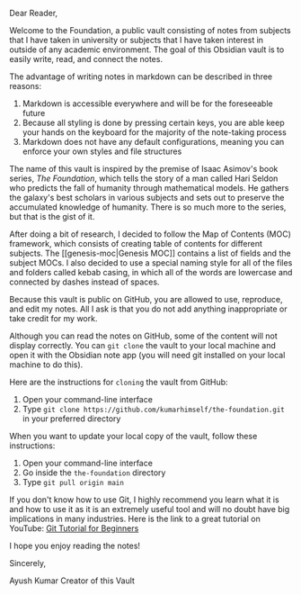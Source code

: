 Dear Reader,

Welcome to the Foundation, a public vault consisting of notes from subjects that I have taken in university or subjects that I have taken interest in outside of any academic environment. The goal of this Obsidian vault is to easily write, read, and connect the notes.

The advantage of writing notes in markdown can be described in three reasons:
1. Markdown is accessible everywhere and will be for the foreseeable future
2. Because all styling is done by pressing certain keys, you are able keep your hands on the keyboard for the majority of the note-taking process
3. Markdown does not have any default configurations, meaning you can enforce your own styles and file structures

The name of this vault is inspired by the premise of Isaac Asimov's book series, *The Foundation*, which tells the story of a man called Hari Seldon who predicts the fall of humanity through mathematical models. He gathers the galaxy's best scholars in various subjects and sets out to preserve the accumulated knowledge of humanity. There is so much more to the series, but that is the gist of it.

After doing a bit of research, I decided to follow the Map of Contents (MOC) framework, which consists of creating table of contents for different subjects. The [[genesis-moc|Genesis MOC]] contains a list of fields and the subject MOCs. I also decided to use a special naming style for all of the files and folders called kebab casing, in which all of the words are lowercase and connected by dashes instead of spaces.

Because this vault is public on GitHub, you are allowed to use, reproduce, and edit my notes. All I ask is that you do not add anything inappropriate or take credit for my work.

Although you can read the notes on GitHub, some of the content will not display correctly. You can `git clone` the vault to your local machine and open it with the Obsidian note app (you will need git installed on your local machine to do this).

Here are the instructions for `cloning` the vault from GitHub:
1. Open your command-line interface
2. Type `git clone https://github.com/kumarhimself/the-foundation.git` in your preferred directory

When you want to update your local copy of the vault, follow these instructions:
1. Open your command-line interface
2. Go inside the `the-foundation` directory
3. Type `git pull origin main`

If you don't know how to use Git, I highly recommend you learn what it is and how to use it as it is an extremely useful tool and will no doubt have big implications in many industries. Here is the link to a great tutorial on YouTube: [Git Tutorial for Beginners](https://www.youtube.com/watch?v=8JJ101D3knE)

I hope you enjoy reading the notes!

Sincerely,

Ayush Kumar
Creator of this Vault


